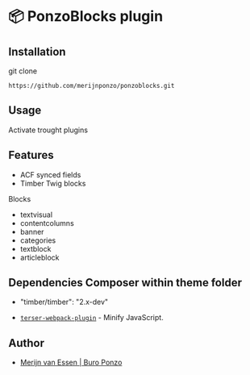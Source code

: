 # 📦 PonzoBlocks plugin



## Installation

git clone
```
https://github.com/merijnponzo/ponzoblocks.git
```

## Usage

Activate trought plugins 


## Features

- ACF synced fields
- Timber Twig blocks

Blocks
- textvisual
- contentcolumns
- banner
- categories
- textblock
- articleblock

## Dependencies Composer within theme folder
-  "timber/timber": "2.x-dev" 

- [`terser-webpack-plugin`](https://github.com/webpack-contrib/terser-webpack-plugin) - Minify JavaScript.

## Author

- [Merijn van Essen | Buro Ponzo](https://www.buroponzo.nl)

